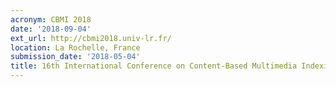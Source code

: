 ```yaml
---
acronym: CBMI 2018
date: '2018-09-04'
ext_url: http://cbmi2018.univ-lr.fr/
location: La Rochelle, France
submission_date: '2018-05-04'
title: 16th International Conference on Content-Based Multimedia Indexing
---
```

